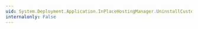 ```yaml
---
uid: System.Deployment.Application.InPlaceHostingManager.UninstallCustomAddIn(System.String)
internalonly: False
---
```

